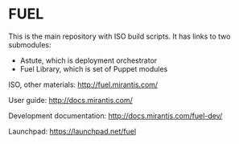 FUEL
====

This is the main repository with ISO build scripts.
It has links to two submodules:
- Astute, which is deployment orchestrator
- Fuel Library, which is set of Puppet modules

ISO, other materials: http://fuel.mirantis.com/

User guide: http://docs.mirantis.com/

Development documentation: http://docs.mirantis.com/fuel-dev/

Launchpad: https://launchpad.net/fuel

